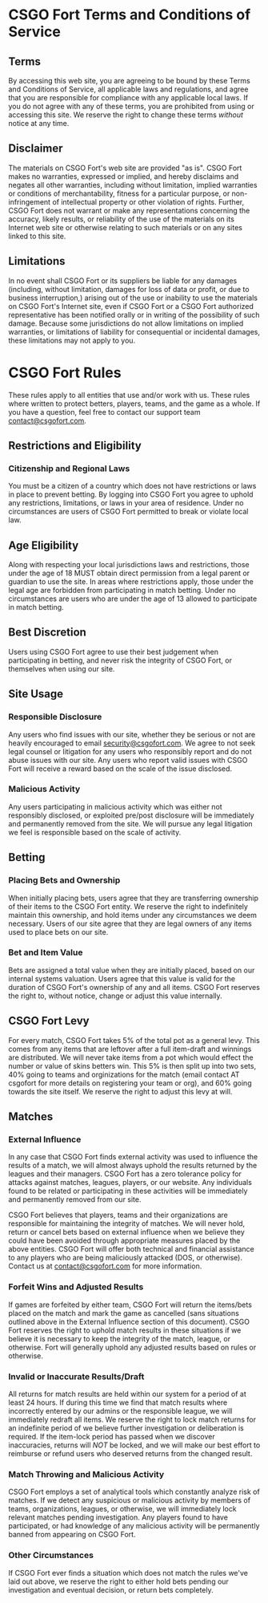 # CSGO Fort Terms and Conditions of Service

## Terms
By accessing this web site, you are agreeing to be bound by these Terms and Conditions of Service, all applicable laws and regulations, and agree that you are responsible for compliance with any applicable local laws. If you do not agree with any of these terms, you are prohibited from using or accessing this site. We reserve the right to change these terms *without* notice at any time.

## Disclaimer
The materials on CSGO Fort's web site are provided "as is". CSGO Fort makes no warranties, expressed or implied, and hereby disclaims and negates all other warranties, including without limitation, implied warranties or conditions of merchantability, fitness for a particular purpose, or non-infringement of intellectual property or other violation of rights. Further, CSGO Fort does not warrant or make any representations concerning the accuracy, likely results, or reliability of the use of the materials on its Internet web site or otherwise relating to such materials or on any sites linked to this site.

## Limitations
In no event shall CSGO Fort or its suppliers be liable for any damages (including, without limitation, damages for loss of data or profit, or due to business interruption,) arising out of the use or inability to use the materials on CSGO Fort's Internet site, even if CSGO Fort or a CSGO Fort authorized representative has been notified orally or in writing of the possibility of such damage. Because some jurisdictions do not allow limitations on implied warranties, or limitations of liability for consequential or incidental damages, these limitations may not apply to you.


# CSGO Fort Rules
These rules apply to all entities that use and/or work with us. These rules where written to protect betters, players, teams, and the game as a whole. If you have a question, feel free to contact our support team contact@csgofort.com.

## Restrictions and Eligibility

### Citizenship and Regional Laws
You must be a citizen of a country which does not have restrictions or laws in place to prevent betting. By logging into CSGO Fort you agree to uphold any restrictions, limitations, or laws in your area of residence. Under no circumstances are users of CSGO Fort permitted to break or violate local law.

## Age Eligibility
Along with respecting your local jurisdictions laws and restrictions, those under the age of 18 MUST obtain direct permission from a legal parent or guardian to use the site. In areas where restrictions apply, those under the legal age are forbidden from participating in match betting. Under no circumstances are users who are under the age of 13 allowed to participate in match betting.

## Best Discretion
Users using CSGO Fort agree to use their best judgement when participating in betting, and never risk the integrity of CSGO Fort, or themselves when using our site.

## Site Usage

### Responsible Disclosure
Any users who find issues with our site, whether they be serious or not are heavily encouraged to email security@csgofort.com. We agree to not seek legal counsel or litigation for any users who responsibly report and do not abuse issues with our site. Any users who report valid issues with CSGO Fort will receive a reward based on the scale of the issue disclosed.

### Malicious Activity
Any users participating in malicious activity which was either not responsibly disclosed, or exploited pre/post disclosure will be immediately and permanently removed from the site. We will pursue any legal litigation we feel is responsible based on the scale of activity.

## Betting

### Placing Bets and Ownership
When initially placing bets, users agree that they are transferring ownership of their items to the CSGO Fort entity. We reserve the right to indefinitely maintain this ownership, and hold items under any circumstances we deem necessary. Users of our site agree that they are legal owners of any items used to place bets on our site.

### Bet and Item Value
Bets are assigned a total value when they are initially placed, based on our internal systems valuation. Users agree that this value is valid for the duration of CSGO Fort's ownership of any and all items. CSGO Fort reserves the right to, without notice, change or adjust this value internally.

## CSGO Fort Levy
For every match, CSGO Fort takes 5% of the total pot as a general levy. This comes from any items that are leftover after a full item-draft and winnings are distributed. We will never take items from a pot which would effect the number or value of skins betters win. This 5% is then split up into two sets, 40% going to teams and orginizations for the match (email contact AT csgofort for more details on registering your team or org), and 60% going towards the site itself. We reserve the right to adjust this levy at will.

## Matches

### External Influence
In any case that CSGO Fort finds external activity was used to influence the results of a match, we will almost always uphold the results returned by the leagues and their managers. CSGO Fort has a zero tolerance policy for attacks against matches, leagues, players, or our website. Any individuals found to be related or participating in these activities will be immediately and permanently removed from our site.

CSGO Fort believes that players, teams and their organizations are responsible for maintaining the integrity of matches. We will never hold, return or cancel bets based on external influence when we believe they could have been avoided through appropriate measures placed by the above entities. CSGO Fort will offer both technical and financial assistance to any players who are being maliciously attacked (DOS, or otherwise). Contact us at contact@csgofort.com for more information.

### Forfeit Wins and Adjusted Results
If games are forfeited by either team, CSGO Fort will return the items/bets placed on the match and mark the game as cancelled (sans situations outlined above in the External Influence section of this document). CSGO Fort reserves the right to uphold match results in these situations if we believe it is necessary to keep the integrity of the match, league, or otherwise. Fort will generally uphold any adjusted results based on rules or otherwise.

### Invalid or Inaccurate Results/Draft
All returns for match results are held within our system for a period of at least 24 hours. If during this time we find that match results where incorrectly entered by our admins or the responsible league, we will immediately redraft all items. We reserve the right to lock match returns for an indefinite period of we believe further investigation or deliberation is required. If the item-lock period has passed when we discover inaccuracies, returns will *NOT* be locked, and we will make our best effort to reimburse or refund users who deserved returns from the changed result.

### Match Throwing and Malicious Activity
CSGO Fort employs a set of analytical tools which constantly analyze risk of matches. If we detect any suspicious or malicious activity by members of teams, organizations, leagues, or otherwise, we will immediately lock relevant matches pending investigation. Any players found to have participated, or had knowledge of any malicious activity will be permanently banned from appearing on CSGO Fort.

### Other Circumstances
If CSGO Fort ever finds a situation which does not match the rules we've laid out above, we reserve the right to either hold bets pending our investigation and eventual decision, or return bets completely.

